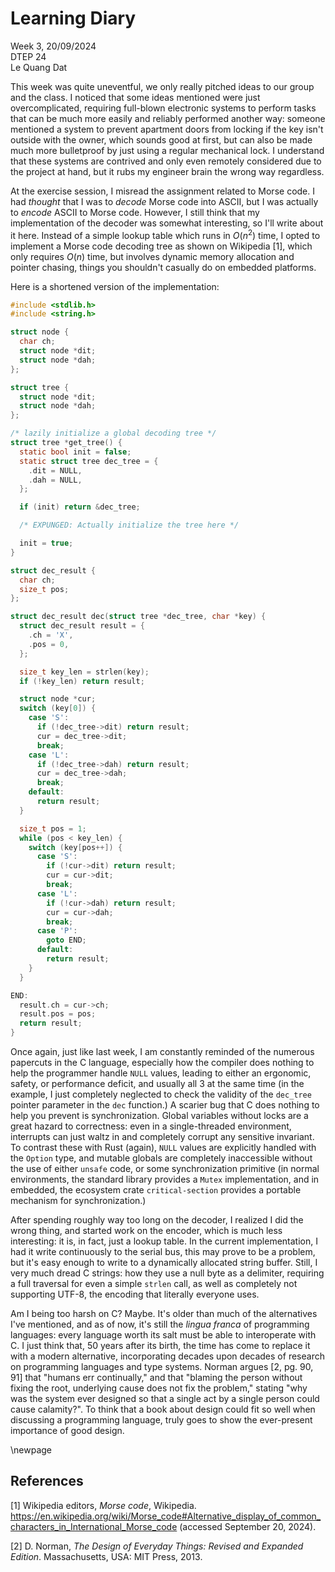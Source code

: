 # Learning Diary

Week 3, 20/09/2024  
DTEP 24  
Le Quang Dat

This week was quite uneventful, we only really pitched ideas to our group and
the class. I noticed that some ideas mentioned were just overcomplicated,
requiring full-blown electronic systems to perform tasks that can be much more
easily and reliably performed another way: someone mentioned a system to
prevent apartment doors from locking if the key isn't outside with the owner,
which sounds good at first, but can also be made much more bulletproof by just
using a regular mechanical lock. I understand that these systems are contrived
and only even remotely considered due to the project at hand, but it rubs my
engineer brain the wrong way regardless.

At the exercise session, I misread the assignment related to Morse code. I had
_thought_ that I was to _decode_ Morse code into ASCII, but I was actually to
_encode_ ASCII to Morse code. However, I still think that my implementation of
the decoder was somewhat interesting, so I'll write about it here. Instead of a
simple lookup table which runs in ${O(n^2)}$ time, I opted to implement a
Morse code decoding tree as shown on Wikipedia [1], which only requires ${O(n)}$
time, but involves dynamic memory allocation and pointer chasing, things you
shouldn't casually do on embedded platforms.

Here is a shortened version of the implementation:

```c
#include <stdlib.h>
#include <string.h>

struct node {
  char ch;
  struct node *dit;
  struct node *dah;
};

struct tree {
  struct node *dit;
  struct node *dah;
};

/* lazily initialize a global decoding tree */
struct tree *get_tree() {
  static bool init = false;
  static struct tree dec_tree = {
    .dit = NULL,
    .dah = NULL,
  };

  if (init) return &dec_tree;

  /* EXPUNGED: Actually initialize the tree here */

  init = true;
}

struct dec_result {
  char ch;
  size_t pos;
};

struct dec_result dec(struct tree *dec_tree, char *key) {
  struct dec_result result = {
    .ch = 'X',
    .pos = 0,
  };

  size_t key_len = strlen(key);
  if (!key_len) return result;

  struct node *cur;
  switch (key[0]) {
    case 'S':
      if (!dec_tree->dit) return result;
      cur = dec_tree->dit;
      break;
    case 'L':
      if (!dec_tree->dah) return result;
      cur = dec_tree->dah;
      break;
    default:
      return result;
  }

  size_t pos = 1;
  while (pos < key_len) {
    switch (key[pos++]) {
      case 'S':
        if (!cur->dit) return result;
        cur = cur->dit;
        break;
      case 'L':
        if (!cur->dah) return result;
        cur = cur->dah;
        break;
      case 'P':
        goto END;
      default:
        return result;
    }
  }

END:
  result.ch = cur->ch;
  result.pos = pos;
  return result;
}
```

Once again, just like last week, I am constantly reminded of the numerous
papercuts in the C language, especially how the compiler does nothing to help
the programmer handle `NULL` values, leading to either an ergonomic, safety,
or performance deficit, and usually all 3 at the same time (in the example, I
just completely neglected to check the validity of the `dec_tree` pointer
parameter in the `dec` function.) A scarier bug that C does nothing to help you
prevent is synchronization. Global variables without locks are a great hazard
to correctness: even in a single-threaded environment, interrupts can just waltz
in and completely corrupt any sensitive invariant. To contrast these with Rust
(again), `NULL` values are explicitly handled with the `Option` type, and
mutable globals are completely inaccessible without the use of either `unsafe`
code, or some synchronization primitive (in normal environments, the standard
library provides a `Mutex` implementation, and in embedded, the ecosystem crate
`critical-section` provides a portable mechanism for synchronization.)

After spending roughly way too long on the decoder, I realized I did the wrong
thing, and started work on the encoder, which is much less interesting: it is,
in fact, just a lookup table. In the current implementation, I had it write
continuously to the serial bus, this may prove to be a problem, but it's easy
enough to write to a dynamically allocated string buffer. Still, I very much
dread C strings: how they use a null byte as a delimiter, requiring a full
traversal for even a simple `strlen` call, as well as completely not supporting
UTF-8, the encoding that literally everyone uses.

Am I being too harsh on C? Maybe. It's older than much of the alternatives I've
mentioned, and as of now, it's still the _lingua franca_ of programming
languages: every language worth its salt must be able to interoperate with C.
I just think that, 50 years after its birth, the time has come to replace it
with a modern alternative, incorporating decades upon decades of research on
programming languages and type systems. Norman argues [2, pg. 90, 91] that
"humans err continually," and that "blaming the person without fixing the root,
underlying cause does not fix the problem," stating "why was the system ever
designed so that a single act by a single person could cause calamity?". To
think that a book about design could fit so well when discussing a programming
language, truly goes to show the ever-present importance of good design.

\newpage

## References

[1] Wikipedia editors, _Morse code_, Wikipedia. <https://en.wikipedia.org/wiki/Morse_code#Alternative_display_of_common_characters_in_International_Morse_code> (accessed September 20, 2024).

[2] D. Norman, _The Design of Everyday Things: Revised and Expanded Edition_.
Massachusetts, USA: MIT Press, 2013.
